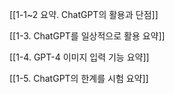 [[1-1~2 요약. ChatGPT의 활용과 단점]]

[[1-3. ChatGPT를 일상적으로 활용 요약]]

[[1-4. GPT-4 이미지 입력 기능 요약]]

[[1-5. ChatGPT의 한계를 시험 요약]]